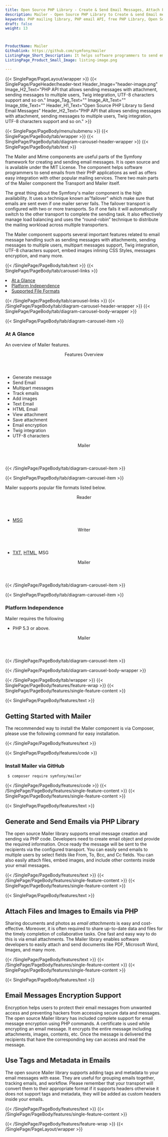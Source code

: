 ```yaml
---
title: Open Source PHP Library - Create & Send Email Messages, Attach Files
description: Mailer - Open Source PHP Library to Create & send Email messages to multiple users, attach files, Emails encryption & using tags or metadata in emails inside PHP apps.
keywords: PHP mailing library, PHP email API, free PHP Library, Open Source email Library, PHP PST programming, PHP EML, java Outlook MSG, Add Attachments to Email, PHP eml library, create MSG email, Extract email messages, PHP outlook, PHP PST development, Conversion b/t MimeMessage, Conversion b/t EML and Outlook MSG
draft: false
weight: 13



ProductName: Mailer
Githublink: https://github.com/symfony/mailer
ListingPage_Short_Description: It helps software programmers to send emails from their PHP applications as well as offers easy integration with other popular mailing services.
ListingPage_Product_Small_Image: listing-image.png 

---
```


{{< SinglePage/PageLayout/wrapper >}}
{{< SinglePage/PageHeader/header-text
Header_Image="header-image.png"
Image_H2_Text="PHP API that allows sending messages with attachment, sending messages to multiple users, Twig integration, UTF-8 characters support and so on."
Image_Tag_Text=""
Image_Alt_Text=""
Image_title_Text=""
Header_H1_Text="Open Source PHP Library to Send Email Messages"
Header_H2_Text="PHP API that allows sending messages with attachment, sending messages to multiple users, Twig integration, UTF-8 characters support and so on." >}}

{{< SinglePage/PageBody/menu/submenu >}}
{{< SinglePage/PageBody/tab/wrapper >}}
{{< SinglePage/PageBody/tab/diagram-carousel-header-wrapper >}}
{{< SinglePage/PageBody/tab/text >}}



<p>The Mailer and Mime components are useful parts of the Symfony framework for creating and sending email messages. It is open source and is available under the MIT License. The component helps software programmers to send emails from their PHP applications as well as offers easy integration with other popular mailing services. There two main parts of the Mailer component the Transport and Mailer itself.</p>
<p>The great thing about the Symfony's mailer component is the high availability. It uses a technique known as"failover" which make sure that emails are sent even if one mailer server fails. The failover transport is configured with two or more transports. So if one fails it will automatically switch to the other transport to complete the sending task. It also effectively manage load balancing and uses the “round-robin” technique to distribute the mailing workload across multiple transporters.</p>
<p>The Mailer component supports several important features related to email message handling such as sending messages with attachments, sending messages to multiple users, multipart messages support, Twig integration, UTF-8 characters support, embed images inlining CSS Styles, messages encryption, and many more.</p>


{{< /SinglePage/PageBody/tab/text >}}
{{< SinglePage/PageBody/tab/carousel-links >}}

<li data-target="#diagramcarousel" data-slide-to="0"><a href="#">At a Glance</a></li>
<li data-target="#diagramcarousel" data-slide-to="2"><a href="#">Platform Independence</a></li>
<li data-target="#diagramcarousel" data-slide-to="1"><a class="activetab" href="#">Supported File Formats</a></li>


{{< /SinglePage/PageBody/tab/carousel-links >}}
{{< /SinglePage/PageBody/tab/diagram-carousel-header-wrapper >}}
{{< SinglePage/PageBody/tab/diagram-carousel-body-wrapper >}}

{{< SinglePage/PageBody/tab/diagram-carousel-item >}}
<h3>At A Glance</h3>
<p>An overview of Mailer features.</p>
<div class="diagram1 d1-poi">
<div class="d1-row">
<div class="d1-col d1-right"><header>Features Overview</header>
<ul>
<li>Generate message</li>
<li>Send Email</li>
<li>Multipart messages</li>
<li>Track emails</li>
<li>Add images</li>
<li>Text Email</li>
<li>HTML Email</li>
<li>View attachment</li>
<li>Save attachment</li>
<li>Email encryption</li>
<li>Twig integration</li>
<li>UTF-8 characters</li>
</ul>
</div>
<!--/left -->
<div class="d1-col d1-right"> </div>
</div>
<div class="d1-logo" style="border: none;"><header>Mailer</header><footer><small></small></footer></div>
<!--/logo--></div>
<!--/diagram1-->
{{< /SinglePage/PageBody/tab/diagram-carousel-item >}}

{{< SinglePage/PageBody/tab/diagram-carousel-item >}}
<p>Mailer supports popular file formats listed below.</p>
<div class="diagram1 d2 d1-poi">
<div class="d1-row">
<div class="d1-col d1-left"><header><i class="fa fa-arrows-v"> </i> Reader</header>
<ul>
<li><a href="https://docs.fileformat.com/email/msg/">MSG </a></li>
</ul>
</div>
<!--/left-->
<div class="d1-col d1-right"><header><i class="fa fa-long-arrow-down"> </i> Writer</header>
<ul>
<li><a href="https://docs.fileformat.com/word-processing/txt/">TXT</a>, <a href="https://docs.fileformat.com/web/html/">HTML</a>, MSG</li>
</ul>
</div>
<!--/right--></div>
<!--/row-->
<div class="d1-logo" style="border: none;"><header>Mailer</header><footer><small></small></footer></div>
<!--/logo--></div>
<!--/diagram2-->
{{< /SinglePage/PageBody/tab/diagram-carousel-item >}}

{{< SinglePage/PageBody/tab/diagram-carousel-item >}}
<h3>Platform Independence</h3>
<p>Mailer requires the following</p>
<div class="diagram1 d1-poi">
<div class="d1-row">
<div class="d1-col d1-left"> </div>
<div class="d1-col d1-right">
<ul>
<li>PHP 5.3 or above.</li>
</ul>
</div>
</div>
<!--/row-->
<div class="d1-logo" style="border: none;"><header>Mailer</header><footer><small></small></footer></div>
<!--/logo--></div>
<!--/diagram2 -->
{{< /SinglePage/PageBody/tab/diagram-carousel-item >}}

{{< /SinglePage/PageBody/tab/diagram-carousel-body-wrapper >}}

{{< /SinglePage/PageBody/tab/wrapper >}}
{{< SinglePage/PageBody/features/feature-wrap >}}
{{< SinglePage/PageBody/features/single-feature-content >}}

{{< SinglePage/PageBody/features/text >}}
<h2 class="h2title">Getting Started with Mailer </h2>
<p>The recommended way to install the Mailer component is via Composer, please use the following command for easy installation.</p>
{{< /SinglePage/PageBody/features/text >}}

{{< SinglePage/PageBody/features/code >}}
<h3>Install Mailer via GitHub</h3>
<pre><code class="html"> $ composer require symfony/mailer</code></pre>


{{< /SinglePage/PageBody/features/code >}}
{{< /SinglePage/PageBody/features/single-feature-content >}}
{{< SinglePage/PageBody/features/single-feature-content >}}

{{< SinglePage/PageBody/features/text >}}
<h2 class="h2title">Generate and Send Emails via PHP Library</h2>
<p>The open source Mailer library supports email message creation and sending via PHP code. Developers need to create email object and provide the required information. Once ready the message will be sent to the recipients via the configured transport. You can easily send emails to multiple users by select fields like From, To, Bcc, and Cc fields. You can also easily attach files, embed images, and include other contents inside your email messages.</p>

{{< /SinglePage/PageBody/features/text >}}
{{< /SinglePage/PageBody/features/single-feature-content >}}
{{< SinglePage/PageBody/features/single-feature-content >}}

{{< SinglePage/PageBody/features/text >}}
<h2 class="h2title">Attach Files and Images to Emails via PHP</h2>
<p>Sharing documents and photos as<em> email attachments</em> is easy and cost-effective. Moreover, it is often required to share up-to-date data and files for the timely completion of collaborative tasks. One fast and easy way to do this is via email attachments. The Mailer library enables software developers to easily attach and send documents like PDF, Microsoft Word, Images, and many more.</p>

{{< /SinglePage/PageBody/features/text >}}
{{< /SinglePage/PageBody/features/single-feature-content >}}
{{< SinglePage/PageBody/features/single-feature-content >}}

{{< SinglePage/PageBody/features/text >}}
<h2 class="h2title">Email Messages Encryption Support</h2>
<p>Encryption helps users to protect their email messages from unwanted access and preventing hackers from accessing secure data and messages. The open source Mailer library has included complete support for email message encryption using PHP commands. A certificate is used while encrypting an email message. It encrypts the entire message including attachments, images, contents, etc. Once the message is delivered the recipients that have the corresponding key can access and read the message.</p>
<h2 class="h2title">Use Tags and Metadata in Emails</h2>
<p>The open source Mailer library supports adding tags and metadata to your email messages with ease. They are useful for grouping emails together, tracking emails, and workflow. Please remember that your transport will convert them to their appropriate format if it supports headers otherwise it does not support tags and metadata, they will be added as custom headers inside your emails.</p>
<p> </p>

{{< /SinglePage/PageBody/features/text >}}
{{< /SinglePage/PageBody/features/single-feature-content >}}

{{< /SinglePage/PageBody/features/feature-wrap >}}
{{< /SinglePage/PageLayout/wrapper >}}